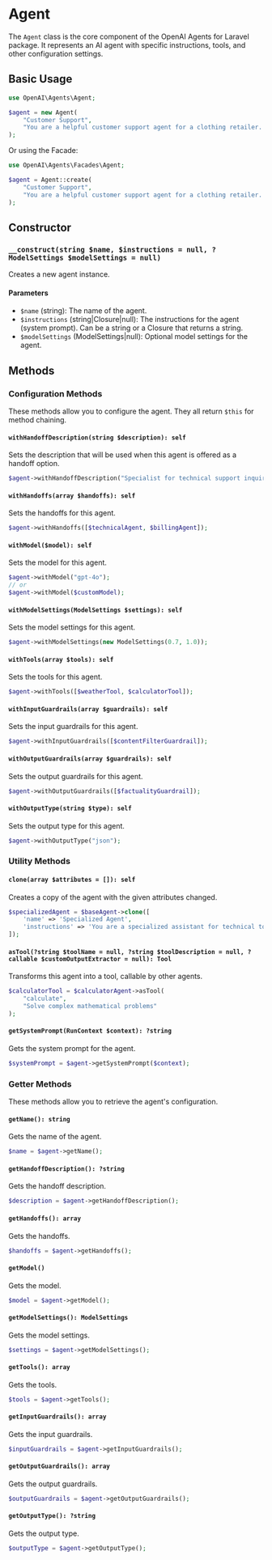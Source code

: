 # Agent

The `Agent` class is the core component of the OpenAI Agents for Laravel package. It represents an AI agent with specific instructions, tools, and other configuration settings.

## Basic Usage

```php
use OpenAI\Agents\Agent;

$agent = new Agent(
    "Customer Support",
    "You are a helpful customer support agent for a clothing retailer. Help customers with inquiries about products, orders, and returns."
);
```

Or using the Facade:

```php
use OpenAI\Agents\Facades\Agent;

$agent = Agent::create(
    "Customer Support",
    "You are a helpful customer support agent for a clothing retailer. Help customers with inquiries about products, orders, and returns."
);
```

## Constructor

### `__construct(string $name, $instructions = null, ?ModelSettings $modelSettings = null)`

Creates a new agent instance.

#### Parameters

- `$name` (string): The name of the agent.
- `$instructions` (string|Closure|null): The instructions for the agent (system prompt). Can be a string or a Closure that returns a string.
- `$modelSettings` (ModelSettings|null): Optional model settings for the agent.

## Methods

### Configuration Methods

These methods allow you to configure the agent. They all return `$this` for method chaining.

#### `withHandoffDescription(string $description): self`

Sets the description that will be used when this agent is offered as a handoff option.

```php
$agent->withHandoffDescription("Specialist for technical support inquiries");
```

#### `withHandoffs(array $handoffs): self`

Sets the handoffs for this agent.

```php
$agent->withHandoffs([$technicalAgent, $billingAgent]);
```

#### `withModel($model): self`

Sets the model for this agent.

```php
$agent->withModel("gpt-4o");
// or
$agent->withModel($customModel);
```

#### `withModelSettings(ModelSettings $settings): self`

Sets the model settings for this agent.

```php
$agent->withModelSettings(new ModelSettings(0.7, 1.0));
```

#### `withTools(array $tools): self`

Sets the tools for this agent.

```php
$agent->withTools([$weatherTool, $calculatorTool]);
```

#### `withInputGuardrails(array $guardrails): self`

Sets the input guardrails for this agent.

```php
$agent->withInputGuardrails([$contentFilterGuardrail]);
```

#### `withOutputGuardrails(array $guardrails): self`

Sets the output guardrails for this agent.

```php
$agent->withOutputGuardrails([$factualityGuardrail]);
```

#### `withOutputType(string $type): self`

Sets the output type for this agent.

```php
$agent->withOutputType("json");
```

### Utility Methods

#### `clone(array $attributes = []): self`

Creates a copy of the agent with the given attributes changed.

```php
$specializedAgent = $baseAgent->clone([
    'name' => 'Specialized Agent',
    'instructions' => 'You are a specialized assistant for technical topics.',
]);
```

#### `asTool(?string $toolName = null, ?string $toolDescription = null, ?callable $customOutputExtractor = null): Tool`

Transforms this agent into a tool, callable by other agents.

```php
$calculatorTool = $calculatorAgent->asTool(
    "calculate",
    "Solve complex mathematical problems"
);
```

#### `getSystemPrompt(RunContext $context): ?string`

Gets the system prompt for the agent.

```php
$systemPrompt = $agent->getSystemPrompt($context);
```

### Getter Methods

These methods allow you to retrieve the agent's configuration.

#### `getName(): string`

Gets the name of the agent.

```php
$name = $agent->getName();
```

#### `getHandoffDescription(): ?string`

Gets the handoff description.

```php
$description = $agent->getHandoffDescription();
```

#### `getHandoffs(): array`

Gets the handoffs.

```php
$handoffs = $agent->getHandoffs();
```

#### `getModel()`

Gets the model.

```php
$model = $agent->getModel();
```

#### `getModelSettings(): ModelSettings`

Gets the model settings.

```php
$settings = $agent->getModelSettings();
```

#### `getTools(): array`

Gets the tools.

```php
$tools = $agent->getTools();
```

#### `getInputGuardrails(): array`

Gets the input guardrails.

```php
$inputGuardrails = $agent->getInputGuardrails();
```

#### `getOutputGuardrails(): array`

Gets the output guardrails.

```php
$outputGuardrails = $agent->getOutputGuardrails();
```

#### `getOutputType(): ?string`

Gets the output type.

```php
$outputType = $agent->getOutputType();
```
